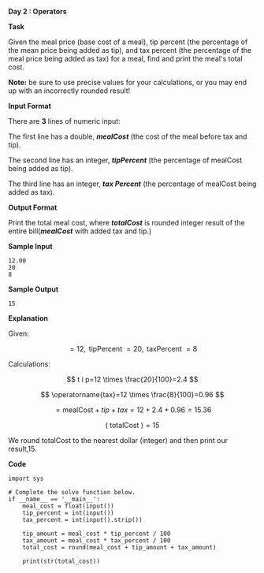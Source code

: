 **Day 2 : Operators**

**Task**

Given the meal price (base cost of a meal), tip percent (the percentage of the mean price being added as tip), and tax percent (the percentage of the meal price being added as tax) for a meal, find and print the meal's total cost.

**Note:** be sure to use precise values for your calculations, or you may end up with an incorrectly rounded result!

**Input Format**

There are **3** lines of numeric input:

The first line has a double, ***mealCost*** (the cost of the meal before tax and tip).

The second line has an integer, ***tipPercent*** (the percentage of mealCost being added as tip).

The third line has an integer, ***tax Percent*** (the percentage of mealCost being added as tax).

**Output Format**

Print the total meal cost, where ***totalCost*** is rounded integer result of the entire bill(***mealCost*** with added tax and tip.)

**Sample Input**

```
12.00
20
8
```

**Sample Output**

```
15
```

**Explanation**

Given:

$$
=12, \text { tipPercent }=20, \text { taxPercent }=8
$$

Calculations:

$$
t i p=12 \times \frac{20}{100}=2.4
$$

$$
\operatorname{tax}=12 \times \frac{8}{100}=0.96
$$

$$
=\text {mealCost}+t i p+t a x=12+2.4+0.96=15.36
$$

$$
(\text { totalCost })=15
$$

We round totalCost to the nearest dollar (integer) and then print our result,15.

**Code**

```
import sys

# Complete the solve function below.
if __name__ == '__main__':
	meal_cost = float(input())
	tip_percent = int(input())
	tax_percent = int(input().strip())
	
	tip_amount = meal_cost * tip_percent / 100
	tax_amount = meal_cost * tax_percent / 100
	total_cost = round(meal_cost + tip_amount + tax_amount)
	
	print(str(total_cost))
```



